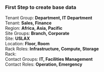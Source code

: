### First Step to create base data
Tenant Group: **Department, IT Department**</br>
Tenant: **Sales, Finance**</br>
Region: **Africa, Asia, Pacific**</br>
Site Groups: **Branch, Corporate**</br>
Site: **USLAX**</br>
Location: **Floor, Room**</br>
Rack Roles: **Infrastructure, Compute, Storage**</br>
Rack: </br>
Contact Groups: **IT, Facilities Management**</br>
Contact Roles: **Operation, Emergency**</br>
